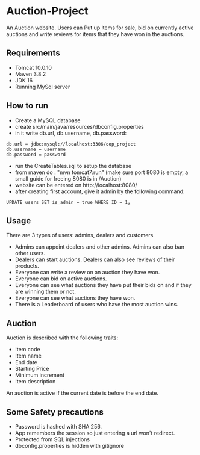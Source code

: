# Auction-Project
An Auction website.
Users can Put up items for sale, bid on currently active auctions and write reviews for items that they have won in the auctions.

## Requirements
- Tomcat 10.0.10
- Maven 3.8.2
- JDK 16
- Running MySql server

## How to run
- Create a MySQL database
- create src/main/java/resources/dbconfig.properties
- in it write db.url, db.username, db.password:
```
db.url = jdbc:mysql://localhost:3306/oop_project
db.username = username
db.password = password
```
- run the CreateTables.sql to setup the database
- from maven do : "mvn tomcat7:run" (make sure port 8080 is empty, a small guide for freeing 8080 is in /Auction)
- website can be entered on http://localhost:8080/
- after creating first account, give it admin by the following command: 
```
UPDATE users SET is_admin = true WHERE ID = 1;
```

## Usage
There are 3 types of users: admins, dealers and customers.
- Admins can appoint dealers and other admins. Admins can also ban other users.
- Dealers can start auctions. Dealers can also see reviews of their products.
- Everyone can write a review on an auction they have won.
- Everyone can bid on active auctions.
- Everyone can see what auctions they have put their bids on and if they are winning them or not.
- Everyone can see what auctions they have won.
- There is a Leaderboard of users who have the most auction wins.

## Auction
Auction is described with the following traits:
- Item code
- Item name
- End date
- Starting Price
- Minimum increment
- Item description

An auction is active if the current date is before the end date.

## Some Safety precautions
- Password is hashed with SHA 256.
- App remembers the session so just entering a url won't redirect.
- Protected from SQL injections
- dbconfig.properties is hidden with gitignore
